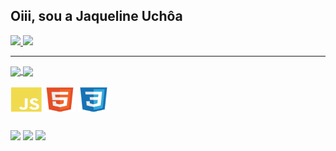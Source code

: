## Oiii, sou a Jaqueline Uchôa
<div>
  <a href="https://github.com/jaqueuchoab">
  <img height="180" src="https://github-readme-stats.vercel.app/api?username=jaqueuchoab&show_icons=true&theme=midnight-purple&include_all_commits=true&count_private=true"/>
  <img height="180" src="https://github-readme-stats.vercel.app/api/top-langs/?username=jaqueuchoab&layout=compact&langs_count=7&theme=midnight-purple"/>
  <hr>
  <a href="https://github.com/jaqueuchoab/EasyCaixa">
    <img align="center" src="https://github-readme-stats.vercel.app/api/pin/?username=jaqueuchoab&repo=EasyCaixa&theme=jolly" />
  </a>
  <a href="https://github.com/jaqueuchoab/SistemaPetshop">
    <img align="center" src="https://github-readme-stats.vercel.app/api/pin/?username=jaqueuchoab&repo=SistemaPetshop&theme=jolly" />
  </a>
</div>
    
<div style="display: inline_block"><br>
  <img align="center" alt="jaque-css" height="40" width="50" src="https://raw.githubusercontent.com/devicons/devicon/master/icons/javascript/javascript-plain.svg">
  <img align="center" alt="jaque-HTML" height="40" width="50" src="https://raw.githubusercontent.com/devicons/devicon/master/icons/html5/html5-original.svg">
  <img align="center" alt="jaque-CSS" height="40" width="50" src="https://raw.githubusercontent.com/devicons/devicon/master/icons/css3/css3-original.svg">
</div>
  
  ##
  
<div> 
  <a href="https://instagram.com/jaqueuchoab_" target="_blank"><img src="https://img.shields.io/badge/-Instagram-%23E4405F?style=for-the-badge&logo=instagram&logoColor=white" target="_blank"></a>
  <a href = "mailto:jaqueline.uchoab@gmail.com"><img src="https://img.shields.io/badge/-Gmail-%23333?style=for-the-badge&logo=gmail&logoColor=white" target="_blank"></a>
  <a href="https://www.linkedin.com/in/jaqueline-uch%C3%B4a-074483203" target="_blank"><img src="https://img.shields.io/badge/-LinkedIn-%230077B5?style=for-the-badge&logo=linkedin&logoColor=white" target="_blank"></a> 
  
</div>

